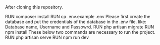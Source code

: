 After cloning this repository.

RUN composer install
RUN cp .env.example .env
Please first create the database and put the credentials of the database in the .env file. like: Database name, Username and Passowrd.
RUN php artisan migrate
RUN npm install
These below two commands are necessary to run the project.
RUN php artisan serve
RUN npm run dev
